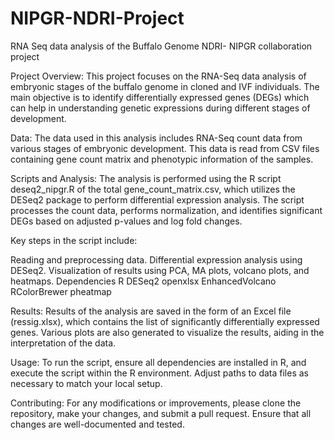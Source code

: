 # NIPGR-NDRI-Project
RNA Seq data analysis of the Buffalo Genome NDRI- NIPGR collaboration project

Project Overview:
This project focuses on the RNA-Seq data analysis of embryonic stages of the buffalo genome in cloned and IVF individuals. The main objective is to identify differentially expressed genes (DEGs) which can help in understanding genetic expressions during different stages of development.

Data:
The data used in this analysis includes RNA-Seq count data from various stages of embryonic development. This data is read from CSV files containing gene count matrix and phenotypic information of the samples.

Scripts and Analysis:
The analysis is performed using the R script deseq2_nipgr.R of the total gene_count_matrix.csv, which utilizes the DESeq2 package to perform differential expression analysis. The script processes the count data, performs normalization, and identifies significant DEGs based on adjusted p-values and log fold changes.

Key steps in the script include:

Reading and preprocessing data.
Differential expression analysis using DESeq2.
Visualization of results using PCA, MA plots, volcano plots, and heatmaps.
Dependencies
R
DESeq2
openxlsx
EnhancedVolcano
RColorBrewer
pheatmap

Results:
Results of the analysis are saved in the form of an Excel file (ressig.xlsx), which contains the list of significantly differentially expressed genes. Various plots are also generated to visualize the results, aiding in the interpretation of the data.

Usage:
To run the script, ensure all dependencies are installed in R, and execute the script within the R environment. Adjust paths to data files as necessary to match your local setup.

Contributing:
For any modifications or improvements, please clone the repository, make your changes, and submit a pull request. Ensure that all changes are well-documented and tested.

